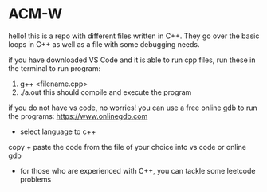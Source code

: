 # ACM-W
hello! this is a repo with different files written in C++. They go over the basic loops in C++ as well as a file with some debugging needs.

if you have downloaded VS Code and it is able to run cpp files, run these in the terminal to run program:
  1. g++ <filename.cpp>
  2. ./a.out
  this should compile and execute the program

if you do not have vs code, no worries! you can use a free online gdb to run the programs:
  https://www.onlinegdb.com
  - select language to c++


copy + paste the code from the file of your choice into vs code or online gdb

* for those who are experienced with C++, you can tackle some leetcode problems
